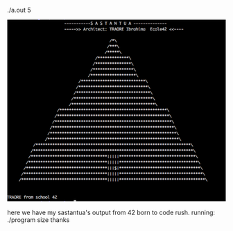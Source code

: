 ./a.out 5

![alt tag](myoutput/monRendu.png)

here we have my sastantua's output  from 42 born to code rush.
running: ./program size
thanks
